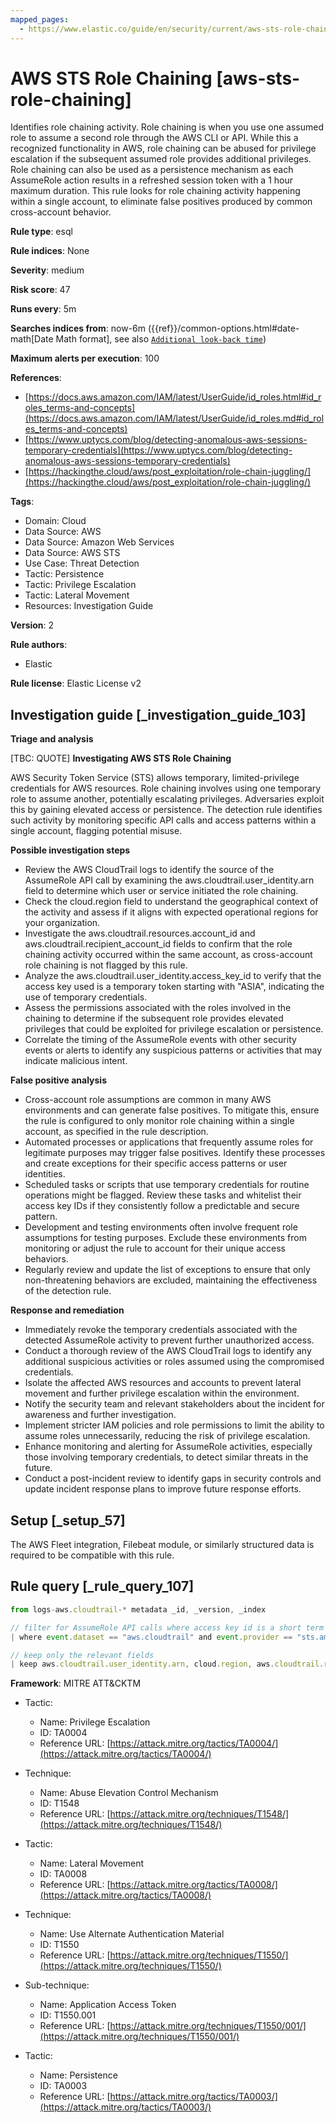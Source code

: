 ```yaml
---
mapped_pages:
  - https://www.elastic.co/guide/en/security/current/aws-sts-role-chaining.html
---
```


# AWS STS Role Chaining [aws-sts-role-chaining]

Identifies role chaining activity. Role chaining is when you use one assumed role to assume a second role through the AWS CLI or API. While this a recognized functionality in AWS, role chaining can be abused for privilege escalation if the subsequent assumed role provides additional privileges. Role chaining can also be used as a persistence mechanism as each AssumeRole action results in a refreshed session token with a 1 hour maximum duration. This rule looks for role chaining activity happening within a single account, to eliminate false positives produced by common cross-account behavior.

**Rule type**: esql

**Rule indices**: None

**Severity**: medium

**Risk score**: 47

**Runs every**: 5m

**Searches indices from**: now-6m ({{ref}}/common-options.html#date-math[Date Math format], see also [`Additional look-back time`](docs-content://solutions/security/detect-and-alert/create-detection-rule.md#rule-schedule))

**Maximum alerts per execution**: 100

**References**:

* [https://docs.aws.amazon.com/IAM/latest/UserGuide/id_roles.html#id_roles_terms-and-concepts](https://docs.aws.amazon.com/IAM/latest/UserGuide/id_roles.md#id_roles_terms-and-concepts)
* [https://www.uptycs.com/blog/detecting-anomalous-aws-sessions-temporary-credentials](https://www.uptycs.com/blog/detecting-anomalous-aws-sessions-temporary-credentials)
* [https://hackingthe.cloud/aws/post_exploitation/role-chain-juggling/](https://hackingthe.cloud/aws/post_exploitation/role-chain-juggling/)

**Tags**:

* Domain: Cloud
* Data Source: AWS
* Data Source: Amazon Web Services
* Data Source: AWS STS
* Use Case: Threat Detection
* Tactic: Persistence
* Tactic: Privilege Escalation
* Tactic: Lateral Movement
* Resources: Investigation Guide

**Version**: 2

**Rule authors**:

* Elastic

**Rule license**: Elastic License v2

## Investigation guide [_investigation_guide_103]

**Triage and analysis**

[TBC: QUOTE]
**Investigating AWS STS Role Chaining**

AWS Security Token Service (STS) allows temporary, limited-privilege credentials for AWS resources. Role chaining involves using one temporary role to assume another, potentially escalating privileges. Adversaries exploit this by gaining elevated access or persistence. The detection rule identifies such activity by monitoring specific API calls and access patterns within a single account, flagging potential misuse.

**Possible investigation steps**

* Review the AWS CloudTrail logs to identify the source of the AssumeRole API call by examining the aws.cloudtrail.user_identity.arn field to determine which user or service initiated the role chaining.
* Check the cloud.region field to understand the geographical context of the activity and assess if it aligns with expected operational regions for your organization.
* Investigate the aws.cloudtrail.resources.account_id and aws.cloudtrail.recipient_account_id fields to confirm that the role chaining activity occurred within the same account, as cross-account role chaining is not flagged by this rule.
* Analyze the aws.cloudtrail.user_identity.access_key_id to verify that the access key used is a temporary token starting with "ASIA", indicating the use of temporary credentials.
* Assess the permissions associated with the roles involved in the chaining to determine if the subsequent role provides elevated privileges that could be exploited for privilege escalation or persistence.
* Correlate the timing of the AssumeRole events with other security events or alerts to identify any suspicious patterns or activities that may indicate malicious intent.

**False positive analysis**

* Cross-account role assumptions are common in many AWS environments and can generate false positives. To mitigate this, ensure the rule is configured to only monitor role chaining within a single account, as specified in the rule description.
* Automated processes or applications that frequently assume roles for legitimate purposes may trigger false positives. Identify these processes and create exceptions for their specific access patterns or user identities.
* Scheduled tasks or scripts that use temporary credentials for routine operations might be flagged. Review these tasks and whitelist their access key IDs if they consistently follow a predictable and secure pattern.
* Development and testing environments often involve frequent role assumptions for testing purposes. Exclude these environments from monitoring or adjust the rule to account for their unique access behaviors.
* Regularly review and update the list of exceptions to ensure that only non-threatening behaviors are excluded, maintaining the effectiveness of the detection rule.

**Response and remediation**

* Immediately revoke the temporary credentials associated with the detected AssumeRole activity to prevent further unauthorized access.
* Conduct a thorough review of the AWS CloudTrail logs to identify any additional suspicious activities or roles assumed using the compromised credentials.
* Isolate the affected AWS resources and accounts to prevent lateral movement and further privilege escalation within the environment.
* Notify the security team and relevant stakeholders about the incident for awareness and further investigation.
* Implement stricter IAM policies and role permissions to limit the ability to assume roles unnecessarily, reducing the risk of privilege escalation.
* Enhance monitoring and alerting for AssumeRole activities, especially those involving temporary credentials, to detect similar threats in the future.
* Conduct a post-incident review to identify gaps in security controls and update incident response plans to improve future response efforts.


## Setup [_setup_57]

The AWS Fleet integration, Filebeat module, or similarly structured data is required to be compatible with this rule.


## Rule query [_rule_query_107]

```js
from logs-aws.cloudtrail-* metadata _id, _version, _index

// filter for AssumeRole API calls where access key id is a short term token beginning with ASIA
| where event.dataset == "aws.cloudtrail" and event.provider == "sts.amazonaws.com" and event.action == "AssumeRole" and aws.cloudtrail.resources.account_id == aws.cloudtrail.recipient_account_id and aws.cloudtrail.user_identity.access_key_id like "ASIA*"

// keep only the relevant fields
| keep aws.cloudtrail.user_identity.arn, cloud.region, aws.cloudtrail.resources.account_id, aws.cloudtrail.recipient_account_id, aws.cloudtrail.user_identity.access_key_id
```

**Framework**: MITRE ATT&CKTM

* Tactic:

    * Name: Privilege Escalation
    * ID: TA0004
    * Reference URL: [https://attack.mitre.org/tactics/TA0004/](https://attack.mitre.org/tactics/TA0004/)

* Technique:

    * Name: Abuse Elevation Control Mechanism
    * ID: T1548
    * Reference URL: [https://attack.mitre.org/techniques/T1548/](https://attack.mitre.org/techniques/T1548/)

* Tactic:

    * Name: Lateral Movement
    * ID: TA0008
    * Reference URL: [https://attack.mitre.org/tactics/TA0008/](https://attack.mitre.org/tactics/TA0008/)

* Technique:

    * Name: Use Alternate Authentication Material
    * ID: T1550
    * Reference URL: [https://attack.mitre.org/techniques/T1550/](https://attack.mitre.org/techniques/T1550/)

* Sub-technique:

    * Name: Application Access Token
    * ID: T1550.001
    * Reference URL: [https://attack.mitre.org/techniques/T1550/001/](https://attack.mitre.org/techniques/T1550/001/)

* Tactic:

    * Name: Persistence
    * ID: TA0003
    * Reference URL: [https://attack.mitre.org/tactics/TA0003/](https://attack.mitre.org/tactics/TA0003/)



